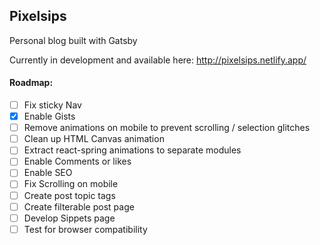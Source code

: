 ## Pixelsips

Personal blog built with Gatsby

Currently in development and available here: http://pixelsips.netlify.app/


#### Roadmap:

- [ ] Fix sticky Nav
- [X] Enable Gists
- [ ] Remove animations on mobile to prevent scrolling / selection glitches
- [ ] Clean up HTML Canvas animation
- [ ] Extract react-spring animations to separate modules
- [ ] Enable Comments or likes
- [ ] Enable SEO
- [ ] Fix Scrolling on mobile
- [ ] Create post topic tags
- [ ] Create filterable post page
- [ ] Develop Sippets page
- [ ] Test for browser compatibility

